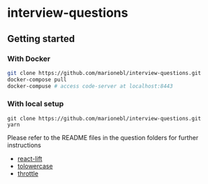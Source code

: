 # interview-questions

## Getting started

### With Docker

```sh
git clone https://github.com/marionebl/interview-questions.git
docker-compose pull
docker-compuse # access code-server at localhost:8443
```

### With local setup

```
git clone https://github.com/marionebl/interview-questions.git
yarn
```

Please refer to the README files in the question folders for further instructions

* [react-lift](./react-lift/README.md) 
* [tolowercase](./tolowercase/README.md)
* [throttle](./throttle/README.md)
